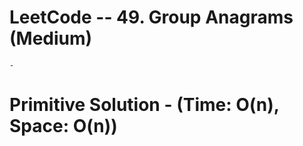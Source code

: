 # LeetCode -- 49. Group Anagrams (Medium)

    - 


# Primitive Solution - (Time: O(n), Space: O(n))
